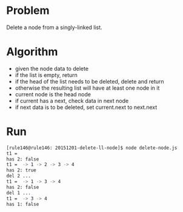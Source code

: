 # Problem
Delete a node from a singly-linked list.

# Algorithm
- given the node data to delete
- if the list is empty, return
- if the head of the list needs to be deleted, delete and return
- otherwise the resulting list will have at least one node in it
- current node is the head node
- if current has a next, check data in next node
- if next data is to be deleted, set current.next to next.next

# Run

```bash
[rule146@rule146: 20151201-delete-ll-node]$ node delete-node.js
t1 =
has 2: false
t1 =  -> 1 -> 2 -> 3 -> 4
has 2: true
del 2 ...
t1 =  -> 1 -> 3 -> 4
has 2: false
del 1 ...
t1 =  -> 3 -> 4
has 1: false
```
